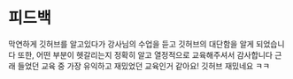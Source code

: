 # 피드백

막연하게 깃허브를 알고있다가 강사님의 수업을 듣고 깃허브의 대단함을 알게 되었습니다 또한, 어떤 부분이 헷갈리는지 정확히 알고 열정적으로 교육해주셔서 감사합니다 근래 들었던 교육 중 가장 유익하고 재밌었던 교육인거 같아요!
깃허브 재밌네요 ㅋㅋ